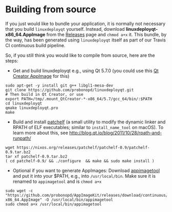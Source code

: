 # Building from source

If you just would like to bundle your application, it is normally not necessary that you build `linuxdeployqt` yourself. Instead, download __linuxdeployqt-x86_64.AppImage__ from the [Releases](https://github.com/probonopd/linuxdeployqt/releases) page and `chmod a+x` it. This bundle, by the way, has been generated using `linuxdeployqt` itself as part of our Travis CI continuous build pipeline.

So, if you still think you would like to compile from source, here are the steps:

* Get and build linuxdeployqt e.g., using Qt 5.7.0 (you could use this [Qt Creator AppImage](https://bintray.com/probono/AppImages/QtCreator#files) for this)

```
sudo apt-get -y install git g++ libgl1-mesa-dev
git clone https://github.com/probonopd/linuxdeployqt.git
# Then build in Qt Creator, or use
export PATH=/tmp/.mount_QtCreator-*-x86_64/5.7/gcc_64/bin/:$PATH
cd linuxdeployqt
qmake linuxdeployqt.pro
make
```

* Build and install [patchelf](https://nixos.org/patchelf.html) (a small utility to modify the dynamic linker and RPATH of ELF executables; similar to `install_name_tool` on macOS). To learn more about this, see http://blog.qt.io/blog/2011/10/28/rpath-and-runpath/

```
wget https://nixos.org/releases/patchelf/patchelf-0.9/patchelf-0.9.tar.bz2
tar xf patchelf-0.9.tar.bz2
( cd patchelf-0.9/ && ./configure  && make && sudo make install )
```

* Optional if you want to generate AppImages: Download [appimagetool](https://github.com/probonopd/AppImageKit/releases) and put it into your $PATH, e.g., into `/usr/local/bin`. Make sure it is renamed to `appimagetool` and is `chmod a+x`

```
sudo wget -c "https://github.com/probonopd/AppImageKit/releases/download/continuous/appimagetool-x86_64.AppImage" -O /usr/local/bin/appimagetool
sudo chmod a+x /usr/local/bin/appimagetool
```
